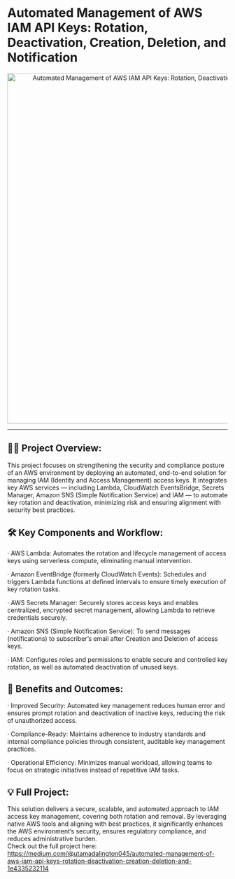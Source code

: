 # Automated Management of AWS IAM API Keys: Rotation, Deactivation, Creation, Deletion, and Notification

<!-- Profile Header -->
<p align="center">
  <img src="https://miro.medium.com/v2/resize:fit:720/format:webp/1*AbXPSLqUzALGaUYOhjnzzg.png" width="800" alt="Automated Management of AWS IAM API Keys: Rotation, Deactivation, Creation, Deletion, and Notification" />
</p>  

<hr/>

## **👨‍💻 Project Overview:**

This project focuses on strengthening the security and compliance posture of an AWS environment by deploying an automated, end-to-end solution for managing IAM (Identity and Access Management) access keys. It integrates key AWS services — including Lambda, CloudWatch EventsBridge, Secrets Manager, Amazon SNS (Simple Notification Service) and IAM — to automate key rotation and deactivation, minimizing risk and ensuring alignment with security best practices.

## **🛠 Key Components and Workflow:**

· AWS Lambda: Automates the rotation and lifecycle management of access keys using serverless compute, eliminating manual intervention.

· Amazon EventBridge (formerly CloudWatch Events): Schedules and triggers Lambda functions at defined intervals to ensure timely execution of key rotation tasks.

· AWS Secrets Manager: Securely stores access keys and enables centralized, encrypted secret management, allowing Lambda to retrieve credentials securely.

· Amazon SNS (Simple Notification Service): To send messages (notifications) to subscriber’s email after Creation and Deletion of access keys.

· IAM: Configures roles and permissions to enable secure and controlled key rotation, as well as automated deactivation of unused keys.

## **🌱 Benefits and Outcomes:**

· Improved Security: Automated key management reduces human error and ensures prompt rotation and deactivation of inactive keys, reducing the risk of unauthorized access.

· Compliance-Ready: Maintains adherence to industry standards and internal compliance policies through consistent, auditable key management practices.

· Operational Efficiency: Minimizes manual workload, allowing teams to focus on strategic initiatives instead of repetitive IAM tasks.

## **💡 Full Project:**

This solution delivers a secure, scalable, and automated approach to IAM access key management, covering both rotation and removal. By leveraging native AWS tools and aligning with best practices, it significantly enhances the AWS environment’s security, ensures regulatory compliance, and reduces administrative burden. <br/>
Check out the full project here: https://medium.com/@utamadalington045/automated-management-of-aws-iam-api-keys-rotation-deactivation-creation-deletion-and-1e4335232114
